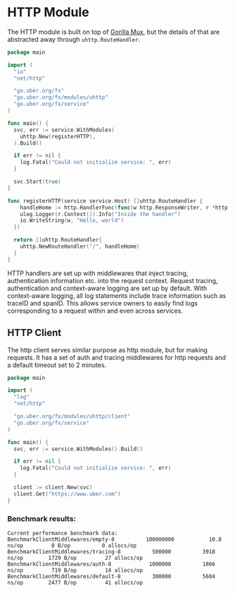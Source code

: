 # HTTP Module

The HTTP module is built on top of [Gorilla Mux](https://github.com/gorilla/mux),
but the details of that are abstracted away through `uhttp.RouteHandler`.

```go
package main

import (
  "io"
  "net/http"

  "go.uber.org/fx"
  "go.uber.org/fx/modules/uhttp"
  "go.uber.org/fx/service"
)

func main() {
  svc, err := service.WithModules(
    uhttp.New(registerHTTP),
  ).Build()

  if err != nil {
    log.Fatal("Could not initialize service: ", err)
  }

  svc.Start(true)
}

func registerHTTP(service service.Host) []uhttp.RouteHandler {
    handleHome := http.HandlerFunc(func(w http.ResponseWriter, r *http.Request) {
    ulog.Logger(r.Context()).Info("Inside the handler")
    io.WriteString(w, "Hello, world")
  })

  return []uhttp.RouteHandler{
    uhttp.NewRouteHandler("/", handleHome)
  }
}
```

HTTP handlers are set up with middlewares that inject tracing, authentication information etc. into the
request context. Request tracing, authentication and context-aware logging are set up by default.
With context-aware logging, all log statements include trace information such as traceID and spanID.
This allows service owners to easily find logs corresponding to a request within and even across services.

## HTTP Client

The http client serves similar purpose as http module, but for making requests.
It has a set of auth and tracing middlewares for http requests and a default timeout set to 2 minutes.

```go
package main

import (
  "log"
  "net/http"

  "go.uber.org/fx/modules/uhttp/client"
  "go.uber.org/fx/service"
)

func main() {
  svc, err := service.WithModules().Build()

  if err != nil {
    log.Fatal("Could not initialize service: ", err)
  }

  client := client.New(svc)
  client.Get("https://www.uber.com")
}
```

### Benchmark results:
```
Current performance benchmark data:
BenchmarkClientMiddlewares/empty-8         	100000000	        10.8 ns/op	       0 B/op	       0 allocs/op
BenchmarkClientMiddlewares/tracing-8       	  500000	      3918 ns/op	    1729 B/op	      27 allocs/op
BenchmarkClientMiddlewares/auth-8          	 1000000	      1866 ns/op	     719 B/op	      14 allocs/op
BenchmarkClientMiddlewares/default-8       	  300000	      5604 ns/op	    2477 B/op	      41 allocs/op
```
